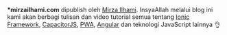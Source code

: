 **\*mirzailhami.com** dipublish oleh [Mirza Ilhami](https://mirzailhami.com/authors/mirza-ilhami). InsyaAllah melalui blog ini kami akan berbagi tulisan dan video tutorial semua tentang [Ionic Framework](https://mirzailhami.com/tags/ionic-framework), [CapacitorJS](https://mirzailhami.com/tags/capacitorjs), [PWA](https://mirzailhami.com/tags/pwa), [Angular](https://mirzailhami.com/tags/angular) dan teknologi JavaScript lainnya 👌

